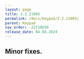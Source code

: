 ```yaml
---
layout: page
title: 2.2.21065
permalink: /docs/keypad/2.2.21065/
parent: Keypad
nav_order: -22210650
release_date: 04.04.2024
---
```


## Minor fixes.
